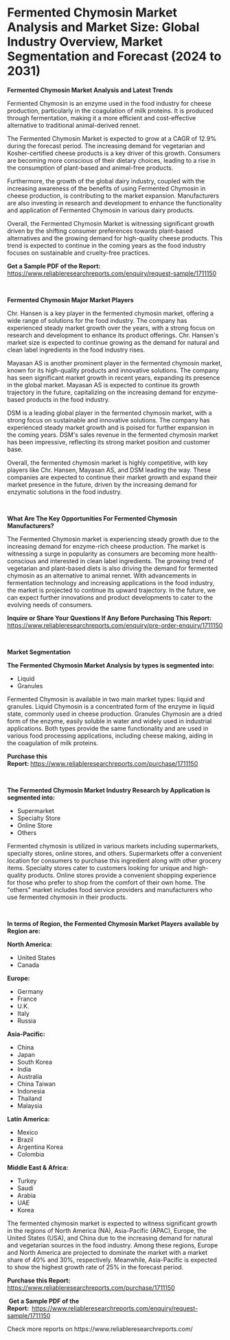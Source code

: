 <p><h1>Fermented Chymosin Market Analysis and Market Size: Global Industry Overview, Market Segmentation and Forecast (2024 to 2031)</h1></p><p><strong>Fermented Chymosin Market Analysis and Latest Trends</strong></p>
<p><p>Fermented Chymosin is an enzyme used in the food industry for cheese production, particularly in the coagulation of milk proteins. It is produced through fermentation, making it a more efficient and cost-effective alternative to traditional animal-derived rennet.</p><p>The Fermented Chymosin Market is expected to grow at a CAGR of 12.9% during the forecast period. The increasing demand for vegetarian and Kosher-certified cheese products is a key driver of this growth. Consumers are becoming more conscious of their dietary choices, leading to a rise in the consumption of plant-based and animal-free products.</p><p>Furthermore, the growth of the global dairy industry, coupled with the increasing awareness of the benefits of using Fermented Chymosin in cheese production, is contributing to the market expansion. Manufacturers are also investing in research and development to enhance the functionality and application of Fermented Chymosin in various dairy products.</p><p>Overall, the Fermented Chymosin Market is witnessing significant growth driven by the shifting consumer preferences towards plant-based alternatives and the growing demand for high-quality cheese products. This trend is expected to continue in the coming years as the food industry focuses on sustainable and cruelty-free practices.</p></p>
<p><strong>Get a Sample PDF of the Report:&nbsp;</strong> <a href="https://www.reliableresearchreports.com/enquiry/request-sample/1711150">https://www.reliableresearchreports.com/enquiry/request-sample/1711150</a></p>
<p>&nbsp;</p>
<p><strong>Fermented Chymosin Major Market Players</strong></p>
<p><p>Chr. Hansen is a key player in the fermented chymosin market, offering a wide range of solutions for the food industry. The company has experienced steady market growth over the years, with a strong focus on research and development to enhance its product offerings. Chr. Hansen's market size is expected to continue growing as the demand for natural and clean label ingredients in the food industry rises.</p><p>Mayasan AS is another prominent player in the fermented chymosin market, known for its high-quality products and innovative solutions. The company has seen significant market growth in recent years, expanding its presence in the global market. Mayasan AS is expected to continue its growth trajectory in the future, capitalizing on the increasing demand for enzyme-based products in the food industry.</p><p>DSM is a leading global player in the fermented chymosin market, with a strong focus on sustainable and innovative solutions. The company has experienced steady market growth and is poised for further expansion in the coming years. DSM's sales revenue in the fermented chymosin market has been impressive, reflecting its strong market position and customer base.</p><p>Overall, the fermented chymosin market is highly competitive, with key players like Chr. Hansen, Mayasan AS, and DSM leading the way. These companies are expected to continue their market growth and expand their market presence in the future, driven by the increasing demand for enzymatic solutions in the food industry.</p></p>
<p>&nbsp;</p>
<p><strong>What Are The Key Opportunities For Fermented Chymosin Manufacturers?</strong></p>
<p><p>The Fermented Chymosin market is experiencing steady growth due to the increasing demand for enzyme-rich cheese production. The market is witnessing a surge in popularity as consumers are becoming more health-conscious and interested in clean label ingredients. The growing trend of vegetarian and plant-based diets is also driving the demand for fermented chymosin as an alternative to animal rennet. With advancements in fermentation technology and increasing applications in the food industry, the market is projected to continue its upward trajectory. In the future, we can expect further innovations and product developments to cater to the evolving needs of consumers.</p></p>
<p><strong>Inquire or Share Your Questions If Any Before Purchasing This Report:</strong> <a href="https://www.reliableresearchreports.com/enquiry/pre-order-enquiry/1711150">https://www.reliableresearchreports.com/enquiry/pre-order-enquiry/1711150</a></p>
<p>&nbsp;</p>
<p><strong>Market Segmentation</strong></p>
<p><strong>The Fermented Chymosin Market Analysis by types is segmented into:</strong></p>
<p><ul><li>Liquid</li><li>Granules</li></ul></p>
<p><p>Fermented Chymosin is available in two main market types: liquid and granules. Liquid Chymosin is a concentrated form of the enzyme in liquid state, commonly used in cheese production. Granules Chymosin are a dried form of the enzyme, easily soluble in water and widely used in industrial applications. Both types provide the same functionality and are used in various food processing applications, including cheese making, aiding in the coagulation of milk proteins.</p></p>
<p><strong>Purchase this Report:&nbsp;</strong><a href="https://www.reliableresearchreports.com/purchase/1711150">https://www.reliableresearchreports.com/purchase/1711150</a></p>
<p>&nbsp;</p>
<p><strong>The Fermented Chymosin Market Industry Research by Application is segmented into:</strong></p>
<p><ul><li>Supermarket</li><li>Specialty Store</li><li>Online Store</li><li>Others</li></ul></p>
<p><p>Fermented chymosin is utilized in various markets including supermarkets, specialty stores, online stores, and others. Supermarkets offer a convenient location for consumers to purchase this ingredient along with other grocery items. Specialty stores cater to customers looking for unique and high-quality products. Online stores provide a convenient shopping experience for those who prefer to shop from the comfort of their own home. The "others" market includes food service providers and manufacturers who use fermented chymosin in their products.</p></p>
<p>&nbsp;</p>
<p><strong>In terms of Region, the Fermented Chymosin Market Players available by Region are:</strong></p>
<p>
    <p> <strong> North America: </strong>
        <ul>
            <li>United States</li>
            <li>Canada</li>
        </ul>
        </p> 
    <p> <strong> Europe: </strong>
        <ul>
            <li>Germany</li>
            <li>France</li>
            <li>U.K.</li>
            <li>Italy</li>
            <li>Russia</li>
        </ul>
        </p> 
    <p> <strong> Asia-Pacific: </strong>
        <ul>
            <li>China</li>
            <li>Japan</li>
            <li>South Korea</li>
            <li>India</li>
            <li>Australia</li>
            <li>China Taiwan</li>
            <li>Indonesia</li>
            <li>Thailand</li>
            <li>Malaysia</li>
        </ul>
        </p> 
    <p> <strong> Latin America: </strong>
        <ul>
            <li>Mexico</li>
            <li>Brazil</li>
            <li>Argentina Korea</li>
            <li>Colombia</li>
        </ul>
        </p> 
    <p> <strong> Middle East & Africa: </strong>
        <ul>
            <li>Turkey</li>
            <li>Saudi</li>
            <li>Arabia</li>
            <li>UAE</li>
            <li>Korea</li>
        </ul>
    </p>
    </p>
<p><p>The fermented chymosin market is expected to witness significant growth in the regions of North America (NA), Asia-Pacific (APAC), Europe, the United States (USA), and China due to the increasing demand for natural and vegetarian sources in the food industry. Among these regions, Europe and North America are projected to dominate the market with a market share of 40% and 30%, respectively. Meanwhile, Asia-Pacific is expected to show the highest growth rate of 25% in the forecast period.</p></p>
<p><strong>Purchase this Report: </strong><a href="https://www.reliableresearchreports.com/purchase/1711150">https://www.reliableresearchreports.com/purchase/1711150</a></p>
<p>&nbsp;<strong>Get a Sample PDF of the Report:&nbsp;&nbsp;</strong><a href="https://www.reliableresearchreports.com/enquiry/request-sample/1711150">https://www.reliableresearchreports.com/enquiry/request-sample/1711150</a></p>
<p><strong></strong></p>
<p>Check more reports on https://www.reliableresearchreports.com/</p>